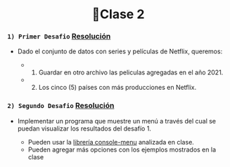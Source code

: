 <h1 align="center"> 🐍Clase 2 </h1>

### ```1) Primer Desafio``` [Resolución](#Desafio_1)

- Dado el conjunto de datos con series y películas de Netflix, queremos:

  - 1) Guardar en otro archivo las peliculas agregadas en el año 2021.

  - 2) Los cinco (5) países con más producciones en Netflix.

### ```2) Segundo Desafio``` [Resolución](#Desafio_2)

- Implementar un programa que muestre un menú a través del cual se puedan visualizar los resultados del desafío 1.

  - Pueden usar la [librería console-menu](https://github.com/aegirhall/console-menu) analizada en clase.
  - Pueden agregar más opciones con los ejemplos mostrados en la clase